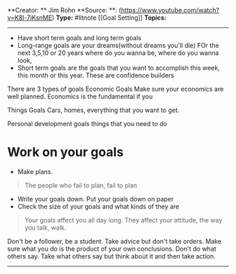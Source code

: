 **Creator: ** Jim Rohn
**Source: **:  (https://www.youtube.com/watch?v=K8l-7iKsnME)
**Type:** #litnote [[Goal Setting]]
**Topics:**

---

- Have short term goals and long term goals
- Long-range goals are your dreams(without dreams you'll die) FOr the next 3,5,10 or 20 years where do you wanna be, where do you wanna look,
- Short term goals are the goals that you want to accomplish this week, this month or this year. These are confidence builders

There are 3 types of goals
Economic Goals
 Make sure your economics are well planned. Economics is the fundamental if you 
 
Things Goals
Cars, homes, everything that you want  to get.

Personal development goals
 things that you need to do
 
 # Work on your goals
- Make plans.
>  The people who fail to plan, fail to plan

- Write your goals down. Put your goals down on paper
- Check the size of your goals and what kinds of they are
> Your goals affect you all day long. They affect your attitude, the way you talk, walk.

Don't be a follower, be a student. Take advice but don't take orders. Make sure what you do is the product of your own conclusions. Don't do what others say. Take what others say but think about it and then take action.

----

 